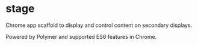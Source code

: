 # stage
Chrome app scaffold to display and control content on secondary displays.

Powered by Polymer and supported ES6 features in Chrome.
